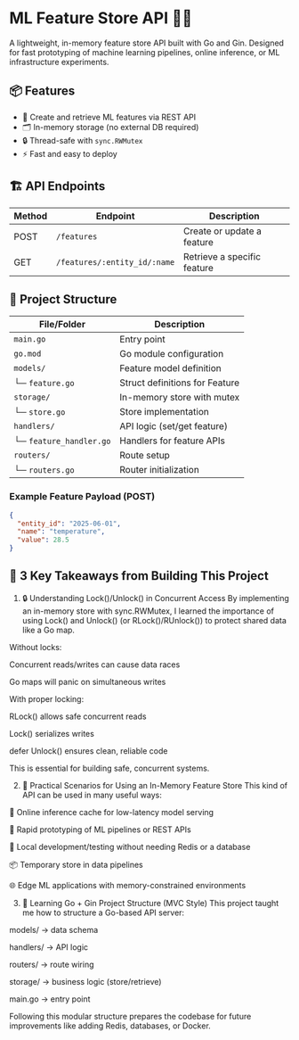 # ML Feature Store API 🧠🚀

A lightweight, in-memory feature store API built with Go and Gin. Designed for fast prototyping of machine learning pipelines, online inference, or ML infrastructure experiments.

## 📦 Features

- 🧠 Create and retrieve ML features via REST API
- 🗂 In-memory storage (no external DB required)
- 🔒 Thread-safe with `sync.RWMutex`
- ⚡ Fast and easy to deploy

## 🏗️ API Endpoints

| Method | Endpoint                            | Description                      |
|--------|-------------------------------------|----------------------------------|
| POST   | `/features`                         | Create or update a feature       |
| GET    | `/features/:entity_id/:name`        | Retrieve a specific feature      |

## 📁 Project Structure


| File/Folder     | Description                     |
|-----------------|---------------------------------|
| `main.go`       | Entry point                    |
| `go.mod`        | Go module configuration       |
| `models/`       | Feature model definition       |
| └─ `feature.go` | Struct definitions for Feature |
| `storage/`      | In-memory store with mutex     |
| └─ `store.go`   | Store implementation           |
| `handlers/`     | API logic (set/get feature)    |
| └─ `feature_handler.go` | Handlers for feature APIs |
| `routers/`      | Route setup                   |
| └─ `routers.go` | Router initialization          |


### Example Feature Payload (POST)

```json
{
  "entity_id": "2025-06-01",
  "name": "temperature",
  "value": 28.5
}
```

## 🧠 3 Key Takeaways from Building This Project
1. 🔒 Understanding Lock()/Unlock() in Concurrent Access
By implementing an in-memory store with sync.RWMutex, I learned the importance of using Lock() and Unlock() (or RLock()/RUnlock()) to protect shared data like a Go map.

Without locks:

Concurrent reads/writes can cause data races

Go maps will panic on simultaneous writes

With proper locking:

RLock() allows safe concurrent reads

Lock() serializes writes

defer Unlock() ensures clean, reliable code

This is essential for building safe, concurrent systems.

2. 🚀 Practical Scenarios for Using an In-Memory Feature Store
This kind of API can be used in many useful ways:

🧠 Online inference cache for low-latency model serving

🧪 Rapid prototyping of ML pipelines or REST APIs

🧰 Local development/testing without needing Redis or a database

📦 Temporary store in data pipelines

🌐 Edge ML applications with memory-constrained environments

3. 🧱 Learning Go + Gin Project Structure (MVC Style)
This project taught me how to structure a Go-based API server:

models/ → data schema

handlers/ → API logic

routers/ → route wiring

storage/ → business logic (store/retrieve)

main.go → entry point

Following this modular structure prepares the codebase for future improvements like adding Redis, databases, or Docker.

